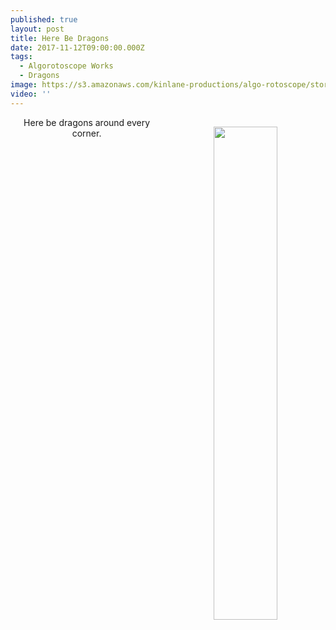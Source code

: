 ```yaml
---
published: true
layout: post
title: Here Be Dragons
date: 2017-11-12T09:00:00.000Z
tags:
  - Algorotoscope Works
  - Dragons
image: https://s3.amazonaws.com/kinlane-productions/algo-rotoscope/stories/dragon_close-up_yellow_collage.jpg
video: ''
---
```

<p align="center"><img src="{{ page.image }}" width="45%" align="right" style="padding: 15px;" /></p>
<center>Here be dragons around every corner.</center>
